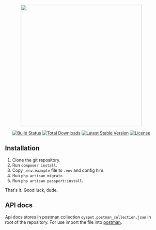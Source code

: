 <p align="center"><img src="https://res.cloudinary.com/dtfbvvkyp/image/upload/v1566331377/laravel-logolockup-cmyk-red.svg" width="400"></p>

<p align="center">
<a href="https://travis-ci.org/laravel/framework"><img src="https://travis-ci.org/laravel/framework.svg" alt="Build Status"></a>
<a href="https://packagist.org/packages/laravel/framework"><img src="https://poser.pugx.org/laravel/framework/d/total.svg" alt="Total Downloads"></a>
<a href="https://packagist.org/packages/laravel/framework"><img src="https://poser.pugx.org/laravel/framework/v/stable.svg" alt="Latest Stable Version"></a>
<a href="https://packagist.org/packages/laravel/framework"><img src="https://poser.pugx.org/laravel/framework/license.svg" alt="License"></a>
</p>

## Installation

1. Clone the git repository.
2. Run `composer install`.
3. Copy `.env.example` file to `.env` and config him.
4. Run `php artisan migrate`.
5. Run `php artisan passport:install`.

That's it. Good luck, dude.

## API docs
Api docs stores in postman collection `oyspot.postman_collection.json` in root of the repository. For use import the file into <a href="https://www.getpostman.com/">postman</a>.
